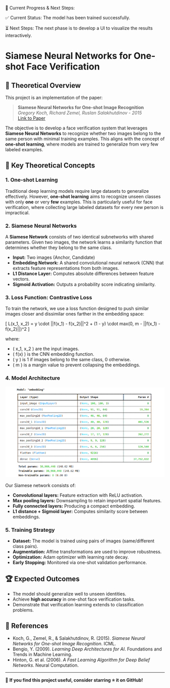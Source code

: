 
🚀 Current Progress & Next Steps:

✅ Current Status: The model has been trained successfully.


⏳ Next Steps: The next phase is to develop a UI to visualize the results interactively.



# Siamese Neural Networks for One-shot Face Verification

## 📖 Theoretical Overview
This project is an implementation of the paper:

> **Siamese Neural Networks for One-shot Image Recognition**  
> *Gregory Koch, Richard Zemel, Ruslan Salakhutdinov - 2015*  
> [Link to Paper](https://www.cs.toronto.edu/~rsalakhu/papers/oneshot1.pdf)

The objective is to develop a face verification system that leverages **Siamese Neural Networks** to recognize whether two images belong to the same person with minimal training examples. This aligns with the concept of **one-shot learning**, where models are trained to generalize from very few labeled examples.

## 🧠 Key Theoretical Concepts
### **1. One-shot Learning**
Traditional deep learning models require large datasets to generalize effectively. However, **one-shot learning** aims to recognize unseen classes with only **one** or very **few** examples. This is particularly useful for face verification, where collecting large labeled datasets for every new person is impractical.

### **2. Siamese Neural Networks**
A **Siamese Network** consists of two identical subnetworks with shared parameters. Given two images, the network learns a similarity function that determines whether they belong to the same class.

- **Input:** Two images (Anchor, Candidate)
- **Embedding Network:** A shared convolutional neural network (CNN) that extracts feature representations from both images.
- **L1 Distance Layer:** Computes absolute differences between feature vectors.
- **Sigmoid Activation:** Outputs a probability score indicating similarity.

### **3. Loss Function: Contrastive Loss**
To train the network, we use a loss function designed to push similar images closer and dissimilar ones farther in the embedding space:

\[ L(x_1, x_2) = y \cdot ||f(x_1) - f(x_2)||^2 + (1 - y) \cdot max(0, m - ||f(x_1) - f(x_2)||)^2 \]

where:
- \( x_1, x_2 \) are the input images.
- \( f(x) \) is the CNN embedding function.
- \( y \) is 1 if images belong to the same class, 0 otherwise.
- \( m \) is a margin value to prevent collapsing the embeddings.

### **4. Model Architecture**

![Alt text](model-architecture.png)

Our Siamese network consists of:
- **Convolutional layers:** Feature extraction with ReLU activation.
- **Max pooling layers:** Downsampling to retain important spatial features.
- **Fully connected layers:** Producing a compact embedding.
- **L1 distance + Sigmoid layer:** Computes similarity score between embeddings.

### **5. Training Strategy**
- **Dataset:** The model is trained using pairs of images (same/different class pairs).
- **Augmentation:** Affine transformations are used to improve robustness.
- **Optimization:** Adam optimizer with learning rate decay.
- **Early Stopping:** Monitored via one-shot validation performance.

## 🏆 Expected Outcomes
- The model should generalize well to unseen identities.
- Achieve **high accuracy** in one-shot face verification tasks.
- Demonstrate that verification learning extends to classification problems.

## 📜 References
- Koch, G., Zemel, R., & Salakhutdinov, R. (2015). *Siamese Neural Networks for One-shot Image Recognition*. ICML.
- Bengio, Y. (2009). *Learning Deep Architectures for AI*. Foundations and Trends in Machine Learning.
- Hinton, G. et al. (2006). *A Fast Learning Algorithm for Deep Belief Networks*. Neural Computation.

---
🚀 **If you find this project useful, consider starring ⭐ it on GitHub!**

